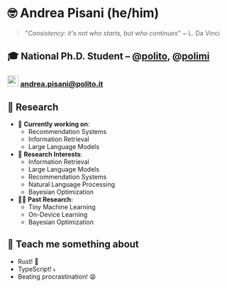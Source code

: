 <!--## Hi there 👋-->

<!--
**andreapisa9/andreapisa9** is a ✨ _special_ ✨ repository because its `README.md` (this file) appears on your GitHub profile.

Here are some ideas to get you started:

- 🔭 I’m currently working on ...
- 🌱 I’m currently learning ...
- 👯 I’m looking to collaborate on ...
- 🤔 I’m looking for help with ...
- 💬 Ask me about ...
- 📫 How to reach me: ...
- 😄 Pronouns: ...
- ⚡ Fun fact: ...
-->
# 🤓 Andrea Pisani (he/him)

> "*Consistency: it's not who starts, but who continues*"
> ~ L. Da Vinci

## 🎓 National Ph.D. Student – @[polito](https://github.com/polito), @[polimi](https://github.com/polimi)
### <img src="https://github.com/andreapisa9/andreapisa9/assets/75833424/084c905f-cf85-43c1-b720-dcea18917df0" alt="mail_icon" width="25em"/> [andrea.pisani@polito.it](mailto:andrea.pisani@polito.it)

## 🔬 Research
- 🚧 **Currently working on**:
  - Recommendation Systems
  - Information Retrieval
  - Large Language Models
- 🤔 **Research Interests**:
  - Information Retrieval
  - Large Language Models
  - Recommendation Systems
  - Natural Language Processing
  - Bayesian Optimization
- 👴🏻 **Past Research**:
  - Tiny Machine Learning
  - On-Device Learning
  - Bayesian Optimization
 
## 💭 Teach me something about
- Rust! 🦀
- TypeScript! <img src="https://github.com/andreapisa9/andreapisa9/assets/75833424/5b6b0a72-edaa-4ead-a902-85439b0056ff" alt="typescript_logo" width="10em"/>
- Beating procrastination! 😫

